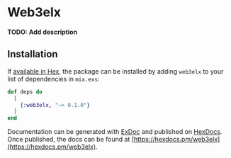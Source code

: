 # Web3elx

**TODO: Add description**

## Installation

If [available in Hex](https://hex.pm/docs/publish), the package can be installed
by adding `web3elx` to your list of dependencies in `mix.exs`:

```elixir
def deps do
  [
    {:web3elx, "~> 0.1.0"}
  ]
end
```

Documentation can be generated with [ExDoc](https://github.com/elixir-lang/ex_doc)
and published on [HexDocs](https://hexdocs.pm). Once published, the docs can
be found at [https://hexdocs.pm/web3elx](https://hexdocs.pm/web3elx).

